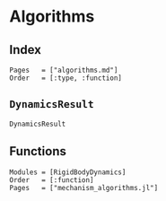 # Algorithms

## Index
```@index
Pages   = ["algorithms.md"]
Order   = [:type, :function]
```

## `DynamicsResult`
```@docs
DynamicsResult
```

## Functions
```@autodocs
Modules = [RigidBodyDynamics]
Order   = [:function]
Pages   = ["mechanism_algorithms.jl"]
```
